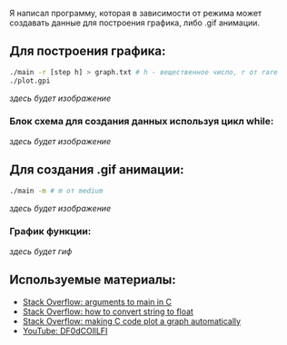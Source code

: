 Я написал программу, которая в зависимости от режима может создавать данные для построения графика, либо .gif анимации.

## Для построения графика:
```bash
./main -r [step h] > graph.txt # h - вещественное число, r от rare
./plot.gpi
```
*здесь будет изображение*

### Блок схема для создания данных используя цикл while:
*здесь будет изображение*

## Для создания .gif анимации:
```bash
./main -m # m от medium
```
*здесь будет изображение*

### График функции:
*здесь будет гиф*

## Используемые материалы:
- [Stack Overflow: arguments to main in C](https://stackoverflow.com/questions/4176326/arguments-to-main-in-c)
- [Stack Overflow: how to convert string to float](https://stackoverflow.com/questions/7951019/how-to-convert-string-to-float)
- [Stack Overflow: making C code plot a graph automatically](https://stackoverflow.com/questions/3521209/making-c-code-plot-a-graph-automatically)
- [YouTube: DF0dCOllLFI](https://www.youtube.com/watch?v=DF0dCOllLFI)

